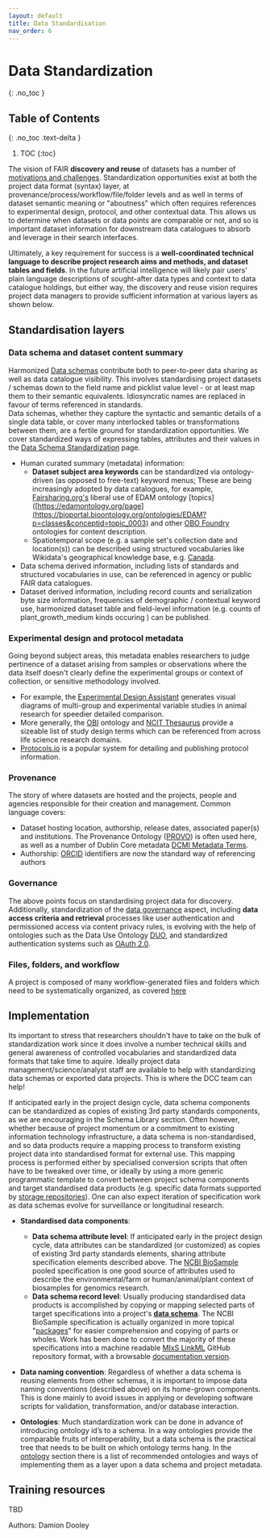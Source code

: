 ```yaml
---
layout: default
title: Data Standardisation
nav_order: 6
---
```


# Data Standardization
{: .no_toc }

## Table of Contents
{: .no_toc .text-delta }

1. TOC
{:toc}

The vision of FAIR **discovery and reuse** of datasets has a number of [motivations and challenges](https://github.com/ClimateSmartAgCollab/Documentation-en/blob/main/docs/Data_Standardization/motivation.md).  Standardization opportunities exist at both the project data format (syntax) layer, at provenance/process/workflow/file/folder levels and as well in terms of dataset semantic meaning or "aboutness" which often requires references to experimental design, protocol, and other contextual data. This allows us to determine when datasets or data points are comparable or not, and so is important dataset information for downstream data catalogues to absorb and leverage in their search interfaces.

Ultimately, a key requirement for success is a **well-coordinated technical language to describe project research aims and methods, and dataset tables and fields**.  In the future artificial intelligence will likely pair users' plain language descriptions of sought-after data types and context to data catalogue holdings, but either way, the discovery and reuse vision requires project data managers to provide sufficient information at various layers as shown below.  

## Standardisation layers

### Data schema and dataset content summary

Harmonized [Data schemas](https://github.com/ClimateSmartAgCollab/Documentation-en/blob/main/docs/Data_Documentation/schemas.md) contribute both to peer-to-peer data sharing as well as data catalogue visibility.  This involves standardising project datasets / schemas down to the field name and picklist value level - or at least map them to their semantic equivalents.  Idiosyncratic names are replaced in favour of terms referenced in standards.  
Data schemas, whether they capture the syntactic and semantic details of a single data table, or cover many interlocked tables or transformations between them, are a fertile ground for standardization opportunities. We cover standardized ways of expressing tables, attributes and their values in the [Data Schema Standardization](https://github.com/ClimateSmartAgCollab/Documentation-en/blob/main/docs/Data_Standardization/schemas.md) page.

* Human curated summary (metadata) information:
  * **Dataset subject area keywords** can be standardized via ontology-driven (as opposed to free-text) keyword menus; These are being increasingly adopted by data catalogues, for example, [Fairsharing.org's](https://fairsharing.org/) liberal use of EDAM ontology [topics]([https://edamontology.org/page](https://bioportal.bioontology.org/ontologies/EDAM?p=classes&conceptid=topic_0003) and other [OBO Foundry](https://obofoundry.org/) ontologies for content description.
  * Spatiotemporal scope (e.g. a sample set's collection date and location(s)) can be described using structured vocabularies like Wikidata's geographical knowledge base, e.g. [Canada](https://www.wikidata.org/wiki/Q16).
* Data schema derived information, including lists of standards and structured vocabularies in use, can be referenced in agency or public FAIR data catalogues.  
* Dataset derived information, including record counts and serialization byte size information, frequencies of demographic / contextual keyword use, harmonized dataset table and field-level information (e.g. counts of plant_growth_medium kinds occuring ) can be published.

### Experimental design and protocol metadata

Going beyond subject areas, this metadata enables researchers to judge pertinence of a dataset arising from samples or observations where the data itself doesn't clearly define the experimental groups or context of collection, or sensitive methodology involved.

 * For example, the [Experimental Design Assistant](https://nc3rs.org.uk/our-portfolio/experimental-design-assistant-eda) generates visual diagrams of multi-group and experimental variable studies in animal research for speedier detailed comparison.
 * More generally, the [OBI](http://purl.obolibrary.org/obo/OBI_0500000) ontology and [NCIT Thesaurus](http://purl.obolibrary.org/obo/NCIT_C15320) provide a sizeable list of study design terms which can be referenced from across life science research domains.
 * [Protocols.io](https://www.protocols.io/) is a popular system for detailing and publishing protocol information.

### Provenance
The story of where datasets are hosted and the projects, people and agencies responsible for their creation and management.  Common language covers:
* Dataset hosting location, authorship, release dates, associated paper(s) and institutions.  The Provenance Ontology ([PROVO](https://www.w3.org/TR/prov-overview/)) is often used here, as well as a number of Dublin Core metadata [DCMI Metadata Terms](https://www.dublincore.org/specifications/dublin-core/dcmi-terms).
* Authorship: [ORCID](https://orcid.org/) identifiers are now the standard way of referencing authors

### Governance

The above points focus on standardising project data for discovery.  Additionally, standardization of the [data governance](https://github.com/ClimateSmartAgCollab/Documentation-en/blob/main/docs/Data_Sharing/index.md#administrative) aspect, including **data access criteria and retrieval** processes like user authentication and permissioned access via content privacy rules, is evolving with the help of ontologies such as the Data Use Ontology [DUO](https://github.com/EBISPOT/DUO), and standardized authentication systems such as [OAuth 2.0](https://oauth.net/2/).

### Files, folders, and workflow

A project is composed of many workflow-generated files and folders which need to be systematically organized, as covered [here](https://github.com/ClimateSmartAgCollab/Documentation-en/blob/main/docs/Data_Standardization/files.md)

## Implementation

Its important to stress that researchers shouldn't have to take on the bulk of standardization work since it does involve a number technical skills and general awareness of controlled vocabularies and standardized data formats that take time to aquire.  Ideally project data management/science/analyst staff are available to help with standardizing data schemas or exported data projects. This is where the DCC team can help!

If anticipated early in the project design cycle, data schema components can be standardized as copies of existing 3rd party standards components, as we are encouraging in the Schema Library section.  Often however, whether because of project momentum or a commitment to existing information technology infrastructure, a data schema is non-standardised, and so data products require a mapping process to transform existing project data into standardised format for external use. This mapping process is performed either by specialised conversion scripts that often have to be tweaked over time, or ideally by using a more generic programmatic template to convert between project schema components and target standardised data products (e.g. specific data formats supported by [storage repositories](https://github.com/ClimateSmartAgCollab/Documentation-en/blob/main/docs/storage/index.md)). One can also expect iteration of specification work as data schemas evolve for surveillance or longitudinal research.
  
* **Standardised data components**:
  * **Data schema attribute level**: If anticipated early in the project design cycle, data attributes can be standardized (or customized) as copies of existing 3rd party standards elements, sharing attribute specification elements described above.  The [NCBI BioSample](https://www.ncbi.nlm.nih.gov/biosample/docs/attributes/) pooled specification is one good source of attributes used to describe the environmental/farm or human/animal/plant context of biosamples for genomics research.
  * **Data schema record level**: Usually producing standardised data products is accomplished by copying or mapping selected parts of target specifications into a project's [**data schema**](https://github.com/ClimateSmartAgCollab/Documentation-en/blob/main/docs/Data_Documentation/schemas.md).  The NCBI BioSample specification is actually organized in more topical "[packages](https://www.ncbi.nlm.nih.gov/biosample/docs/packages/)" for easier comprehension and copying of parts or wholes.  Work has been done to convert the majority of these specifications into a machine readable [MIxS LinkML](https://github.com/turbomam/mixs-subset-examples-first) GitHub repository format, with a browsable [documentation version](https://turbomam.github.io/mixs-subset-examples-first/).
  
* **Data naming convention**: Regardless of whether a data schema is reusing elements from other schemas, it is important to impose data naming conventions (described above) on its home-grown components.  This is done mainly to avoid issues in applying or developing software scripts for validation, transformation, and/or database interaction.
  
* **Ontologies**: Much standardization work can be done in advance of introducing ontology id’s to a schema.  In a way ontologies provide the comparable fruits of interoperability, but a data schema is the practical tree that needs to be built on which ontology terms hang. In the [ontology](https://github.com/ClimateSmartAgCollab/Documentation-en/blob/main/docs/Data_Standardization/ontology.md) section there is a list of recommended ontologies and ways of implementing them as a layer upon a data schema and project metadata.

## Training resources ###
TBD


Authors: Damion Dooley

